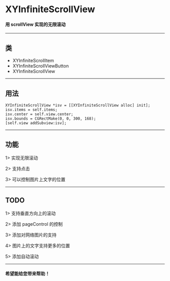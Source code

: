 # XYInfiniteScrollView
#### 用 scrollView 实现的无限滚动
---

类
---

* XYInfiniteScrollItem
* XYInfiniteScrollViewButton
* XYInfiniteScrollView

---

用法
---	
    
    XYInfiniteScrollView *isv = [[XYInfiniteScrollView alloc] init];
  	isv.items = self.items;
  	isv.center = self.view.center;
  	isv.bounds = CGRectMake(0, 0, 300, 168);
  	[self.view addSubview:isv];

    
---- 
功能 
---
1> 实现无限滚动

2> 支持点击

3> 可以控制图片上文字的位置

----

TODO
---

1> 支持垂直方向上的滚动

2> 添加 pageControl 的控制

3> 添加对网络图片的支持

4> 图片上的文字支持更多的位置

5> 添加自动滚动

----
#### 希望能给您带来帮助！
    
    
 
